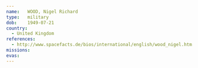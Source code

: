 ```yaml
---
name:	WOOD, Nigel Richard
type:	military
dob:	1949-07-21
country:
  - United Kingdom
references:
  - http://www.spacefacts.de/bios/international/english/wood_nigel.htm
missions:
evas:
---
```


